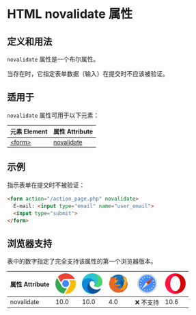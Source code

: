HTML novalidate 属性
===

## 定义和用法

`novalidate` 属性是一个布尔属性。

当存在时，它指定表单数据（输入）在提交时不应该被验证。

## 适用于

`novalidate` 属性可用于以下元素：

| 元素 Element | 属性 Attribute |
| ----- | ----- |
| [\<form>](../tags/form.md) | [novalidate](../tags/form_novalidate.md) |
<!--rehype:style=width: 100%; display: inline-table;-->

## 示例

指示表单在提交时不被验证：

```html idoc:preview:iframe
<form action="/action_page.php" novalidate>
  E-mail: <input type="email" name="user_email">
  <input type="submit">
</form>
```

## 浏览器支持

表中的数字指定了完全支持该属性的第一个浏览器版本。

| 属性 Attribute | ![chrome][1] | ![edge][2] | ![firefox][3] | ![safari][4] | ![opera][5] |
| ------- | --- | --- | --- | --- | --- |
| novalidate | 10.0 | 10.0 | 4.0 | ❌ 不支持 | 10.6 |
<!--rehype:style=width: 100%; display: inline-table;-->

[1]: ../assets/chrome.svg
[2]: ../assets/edge.svg
[3]: ../assets/firefox.svg
[4]: ../assets/safari.svg
[5]: ../assets/opera.svg